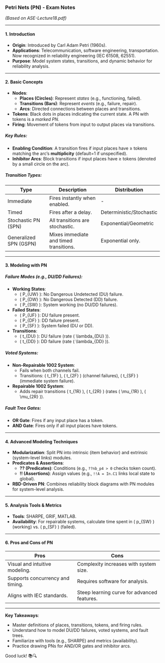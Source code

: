 ### **Petri Nets (PN) - Exam Notes**  
*(Based on ASE-Lecture18.pdf)*  

---

#### **1. Introduction**  
- **Origin**: Introduced by Carl Adam Petri (1960s).  
- **Applications**: Telecommunication, software engineering, transportation. Now recognized in reliability engineering (IEC 61508, 62551).  
- **Purpose**: Model system states, transitions, and dynamic behavior for reliability analysis.  

---

#### **2. Basic Concepts**  
- **Nodes**:  
  - **Places (Circles)**: Represent *states* (e.g., functioning, failed).  
  - **Transitions (Bars)**: Represent *events* (e.g., failure, repair).  
  - **Arcs**: Directed connections between places and transitions.  
- **Tokens**: Black dots in places indicating the current state. A PN with tokens is a *marked PN*.  
- **Firing**: Movement of tokens from input to output places via transitions.  

##### **Key Rules**:  
- **Enabling Condition**: A transition fires if input places have ≥ tokens matching the arc’s **multiplicity** (default=1 if unspecified).  
- **Inhibitor Arcs**: Block transitions if input places have ≥ tokens (denoted by a small circle on the arc).  

##### **Transition Types**:  
| Type          | Description                          | Distribution       |  
|---------------|--------------------------------------|--------------------|  
| Immediate     | Fires instantly when enabled.        | -                  |  
| Timed         | Fires after a delay.                 | Deterministic/Stochastic |  
| Stochastic PN (SPN) | All transitions are stochastic.      | Exponential/Geometric |  
| Generalized SPN (GSPN) | Mixes immediate and timed transitions. | Exponential only. |  

---

#### **3. Modeling with PN**  
##### **Failure Modes (e.g., DU/DD Failures)**:  
- **Working States**:  
  - \( P_{UW} \): No Dangerous Undetected (DU) failure.  
  - \( P_{DW} \): No Dangerous Detected (DD) failure.  
  - \( P_{SW} \): System working (no DU/DD failures).  
- **Failed States**:  
  - \( P_{UF} \): DU failure present.  
  - \( P_{DF} \): DD failure present.  
  - \( P_{SF} \): System failed (DU or DD).  
- **Transitions**:  
  - \( t_{DU} \): DU failure (rate \( \lambda_{DU} \)).  
  - \( t_{DD} \): DD failure (rate \( \lambda_{DD} \)).  

##### **Voted Systems**:  
- **Non-Repairable 1002 System**:  
  - Fails when both channels fail.  
  - Transitions: \( t_{1F} \), \( t_{2F} \) (channel failures), \( t_{SF} \) (immediate system failure).  
- **Repairable 1002 System**:  
  - Adds repair transitions \( t_{1R} \), \( t_{2R} \) (rates \( \mu_{1R} \), \( \mu_{2R} \)).  

##### **Fault Tree Gates**:  
- **OR Gate**: Fires if any input place has a token.  
- **AND Gate**: Fires only if all input places have tokens.  

---

#### **4. Advanced Modeling Techniques**  
- **Modularization**: Split PN into intrinsic (item behavior) and extrinsic (system-level links) modules.  
- **Predicates & Assertions**:  
  - **?? (Predicates)**: Conditions (e.g., `??nb_p4 > 0` checks token count).  
  - **!! (Assertions)**: Assign values (e.g., `!!A = In.C1` links local state to global).  
- **RBD-Driven PN**: Combines reliability block diagrams with PN modules for system-level analysis.  

---

#### **5. Analysis Tools & Metrics**  
- **Tools**: SHARPE, GRIF, MATLAB.  
- **Availability**: For repairable systems, calculate time spent in \( p_{SW} \) (working) vs. \( p_{SF} \) (failed).  

---

#### **6. Pros and Cons of PN**  
| **Pros**                          | **Cons**                          |  
|-----------------------------------|-----------------------------------|  
| Visual and intuitive modeling.    | Complexity increases with system size. |  
| Supports concurrency and timing.  | Requires software for analysis.   |  
| Aligns with IEC standards.        | Steep learning curve for advanced features. |  

---

**Key Takeaways**:  
- Master definitions of places, transitions, tokens, and firing rules.  
- Understand how to model DU/DD failures, voted systems, and fault trees.  
- Familiarize with tools (e.g., SHARPE) and metrics (availability).  
- Practice drawing PNs for AND/OR gates and inhibitor arcs.  

Good luck! 📚🔍